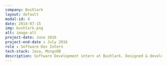 ```yaml
---
company: Bushlark
layout: default
modal-id: 4
date: 2014-07-15
img: bushlark.png
alt: image-alt
project-date: June 2016
project-end-date : July 2016
role : Software Dev Intern
tech-stack: Java, MongoDB
description: Software Development intern at Bushlark. Designed & developed an engine to periodically fetch tweets from twitter based on certain rules and then store them in MongoDb enriched with the IBM Watson taxonomy of the interest of user.
---
```

